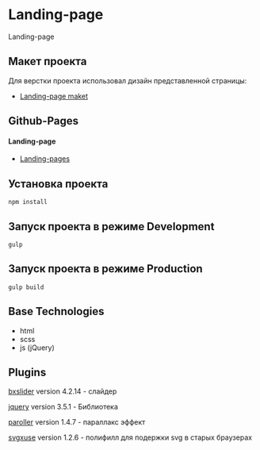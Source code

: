 # Landing-page
Landing-page

## Макет проекта
Для верстки проекта использовал дизайн представленной страницы: 

- [Landing-page maket](https://www.figma.com/file/TXz8zKRKKZnrWycGvUeNTK/60713---Stability-24-(Copy)-(Copy)?node-id=3%3A708)

## Github-Pages
#### Landing-page
- [Landing-pages](https://masta89blasta.github.io/Landing-Page/dist/index.html)


## Установка проекта
```
npm install
```

## Запуск проекта в режиме Development
```
gulp
```
## Запуск проекта в режиме Production
```
gulp build
```
## Base Technologies
- html
- scss
- js (jQuery)
## Plugins
[bxslider](https://bxslider.com/) version 4.2.14 - слайдер

[jquery](https://jquery.com) version 3.5.1 - Библиотека

[paroller](https://tgomilar.github.io/paroller.js/) version 1.4.7 - параллакс эффект

[svgxuse](https://github.com/Keyamoon/svgxuse) version 1.2.6 - полифилл для подержки svg в старых браузерах
